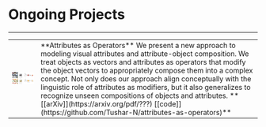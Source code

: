 # Ongoing Projects
---
<table class="researchtable">

<tbody>

<tr>
<td class="img"> <img src="images/attr-ops.png"> </td>
<td markdown="span">
**Attributes as Operators**
We present a new approach to modeling visual attributes and attribute-object composition. We treat objects as vectors and attributes as operators that modify the object vectors to appropriately compose them into a complex concept. Not only does our approach align conceptually with the linguistic role of attributes as modifiers, but it also generalizes to recognize unseen compositions of objects and attributes.  
**[[arXiv]](https://arxiv.org/pdf/???) [[code]](https://github.com/Tushar-N/attributes-as-operators)**
</td>
</tr>

</tbody>
</table>
